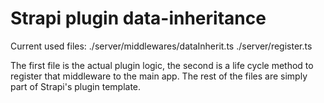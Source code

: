 # Strapi plugin data-inheritance

Current used files:
./server/middlewares/dataInherit.ts
./server/register.ts

The first file is the actual plugin logic, the second is a life cycle method to register that middleware to the main app.
The rest of the files are simply part of Strapi's plugin template.
